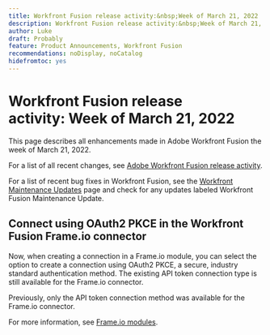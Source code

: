 ```yaml
---
title: Workfront Fusion release activity:&nbsp;Week of March 21, 2022
description: Workfront Fusion release activity:&nbsp;Week of March 21, 2022
author: Luke
draft: Probably
feature: Product Announcements, Workfront Fusion
recommendations: noDisplay, noCatalog
hidefromtoc: yes
---
```

# Workfront Fusion release activity:&nbsp;Week of March 21, 2022

This page describes all enhancements made in Adobe Workfront Fusion the week of March 21, 2022.

For a list of all recent changes, see [Adobe Workfront Fusion release activity](/help/workfront-fusion/fusion-product-releases/fusion-release-activity.md).

For a list of recent bug fixes in Workfront Fusion, see the [Workfront Maintenance Updates](https://experienceleague.adobe.com/docs/workfront-known-issues/releases/current-updates.html) page and check for any updates labeled Workfront Fusion Maintenance Update.

## Connect using OAuth2 PKCE in the Workfront Fusion Frame.io connector

Now, when creating a connection in a Frame.io module, you can select the option to create a connection using OAuth2 PKCE, a secure, industry standard authentication method. The existing API token connection type is still available for the Frame.io connector.

Previously, only the API token connection method was available for the Frame.io connector.

For more information, see [Frame.io modules](../../../workfront-fusion/apps-and-their-modules/frame-io-modules.md).
